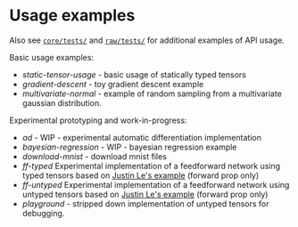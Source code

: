 # Usage examples

Also see [`core/tests/`](../core/tests/) and [`raw/tests/`](../raw/tests/) for additional examples of API usage.

Basic usage examples:

- *static-tensor-usage* - basic usage of statically typed tensors
- *gradient-descent* - toy gradient descent example
- *multivariate-normal* - example of random sampling from a multivariate
  gaussian distribution.

Experimental prototyping and work-in-progress:

- *ad* - WIP - experimental automatic differentiation implementation
- *bayesian-regression* - WIP - bayesian regression example
- *download-mnist* - download mnist files
- *ff-typed* Experimental implementation of a feedforward network using typed
  tensors based on [Justin Le's
  example](https://blog.jle.im/entry/practical-dependent-types-in-haskell-1.html)
  (forward prop only)
- *ff-untyped* Experimental implementation of a feedforward network using
  untyped tensors based on [Justin Le's
  example](https://blog.jle.im/entry/practical-dependent-types-in-haskell-1.html)
  (forward prop only)
- *playground* - stripped down implementation of untyped tensors for debugging.
